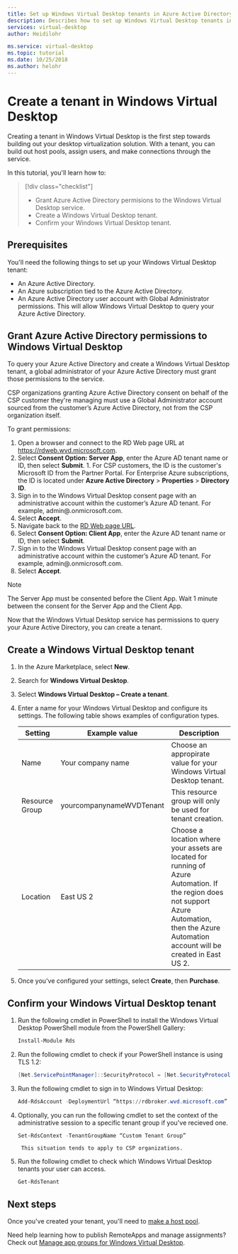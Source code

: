 ```yaml
---
title: Set up Windows Virtual Desktop tenants in Azure Active Directory - Windows Virtual Desktop
description: Describes how to set up Windows Virtual Desktop tenants in Azure Active Directory.
services: virtual-desktop
author: Heidilohr

ms.service: virtual-desktop
ms.topic: tutorial
ms.date: 10/25/2018
ms.author: helohr
---
```

# Create a tenant in Windows Virtual Desktop

Creating a tenant in Windows Virtual Desktop is the first step towards building out your desktop virtualization solution. With a tenant, you can build out host pools, assign users, and make connections through the service.

In this tutorial, you'll learn how to:

> [!div class="checklist"]
> * Grant Azure Active Directory permisions to the Windows Virtual Desktop service.
> * Create a Windows Virtual Desktop tenant.
> * Confirm your Windows Virtual Desktop tenant.

## Prerequisites

You'll need the following things to set up your Windows Virtual Desktop tenant:

* An Azure Active Directory.
* An Azure subscription tied to the Azure Active Directory.
* An Azure Active Directory user account with Global Administrator permissions. This will allow Windows Virtual Desktop to query your Azure Active Directory.

## Grant Azure Active Directory permissions to Windows Virtual Desktop

To query your Azure Active Directory and create a Windows Virtual Desktop tenant, a global administrator of your Azure Active Directory must grant those permissions to the service.

CSP organizations granting Azure Active Directory consent on behalf of the CSP customer they're managing must use a Global Administrator account sourced from the customer’s Azure Active Directory, not from the CSP organization itself.

To grant permissions:

1. Open a browser and connect to the RD Web page URL at <https://rdweb.wvd.microsoft.com>.
2. Select **Consent Option: Server App**, enter the Azure AD tenant name or ID, then select **Submit**.
        1. For CSP customers, the ID is the customer's Microsoft ID from the Partner Portal. For Enterprise Azure subscriptions, the ID is located under **Azure Active Directory** > **Properties** > **Directory ID**.
3. Sign in to the Windows Virtual Desktop consent page with an administrative account within the customer’s Azure AD tenant. For example, admin@<tenantname>.onmicrosoft.com.  
4. Select **Accept**.
5. Navigate back to the [RD Web page URL](https://rdweb.wvd.microsoft.com).
6. Select **Consent Option: Client App**, enter the Azure AD tenant name or ID, then select **Submit**.
7. Sign in to the Windows Virtual Desktop consent page with an administrative account within the customer’s Azure AD tenant. For example, admin@<tenantname>.onmicrosoft.com.
8. Select **Accept**.

>[!NOTE]
>The Server App must be consented before the Client App. Wait 1 minute between the consent for the Server App and the Client App.

Now that the Windows Virtual Desktop service has permissions to query your Azure Active Directory, you can create a tenant.

## Create a Windows Virtual Desktop tenant

1. In the Azure Marketplace, select **New**.
2. Search for **Windows Virtual Desktop**.
3. Select **Windows Virtual Desktop – Create a tenant**.
4. Enter a name for your Windows Virtual Desktop and configure its settings. The following table shows examples of configuration types.
    
    |Setting|Example value|Description|
    |---|---|---|
    |Name|Your company name|Choose an appropirate value for your Windows Virtual Desktop tenant.|
    |Resource Group|yourcompanynameWVDTenant|This resource group will only be used for tenant creation.|
    |Location|East US 2|Choose a location where your assets are located for running of Azure Automation. If the region does not support Azure Automation, then the Azure Automation account will be created in East US 2.|
    
5. Once you've configured your settings, select **Create**, then **Purchase**.

## Confirm your Windows Virtual Desktop tenant

1. Run the following cmdlet in PowerShell to install the Windows Virtual Desktop PowerShell module from the PowerShell Gallery:
    ```PowerShell
    Install-Module Rds
    ```
2. Run the following cmdlet to check if your PowerShell instance is using TLS 1.2:
    ```PowerShell
    [Net.ServicePointManager]::SecurityProtocol = [Net.SecurityProtocolType]::Tls12
    ```
3. Run the following cmdlet to sign in to Windows Virtual Desktop:
    ```PowerShell
    Add-RdsAccount -DeploymentUrl “https://rdbroker.wvd.microsoft.com”
    ```
4. Optionally, you can run the following cmdlet to set the context of the administrative session to a specific tenant group if you've recieved one.
    ```PowerShell
    Set-RdsContext -TenantGroupName “Custom Tenant Group”
    ```
        This situation tends to apply to CSP organizations.
5. Run the following cmdlet to check which Windows Virtual Desktop tenants your user can access.
    ```PowerShell
    Get-RdsTenant
    ```

## Next steps

Once you've created your tenant, you'll need to [make a host pool](manage-host-pools.md).

Need help learning how to publish RemoteApps and manage assignments? Check out [Manage app groups for Windows Virtual Desktop](manage-app-groups-for-wvd.md).